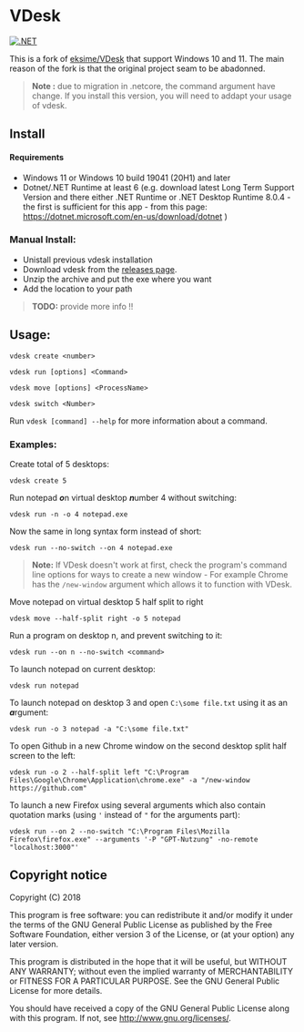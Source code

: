 # VDesk

[![.NET](https://github.com/LittleVaaty/VDesk/actions/workflows/dotnet-CI.yml/badge.svg)](https://github.com/LittleVaaty/VDesk/actions/workflows/dotnet-CI.yml)

This is a fork of [eksime/VDesk](https://github.com/eksime/VDesk) that support Windows 10 and 11.
The main reason of the fork is that the original project seam to be abadonned.

> **Note :** due to migration in .netcore, the command argument have change. If you install this version, you will need to addapt your usage of vdesk.


## Install

#### Requirements
- Windows 11 or Windows 10 build 19041 (20H1) and later
- Dotnet/.NET Runtime at least 6 (e.g. download latest Long Term Support Version and there either .NET Runtime or .NET Desktop Runtime 8.0.4 - the first is sufficient for this app - from this page: https://dotnet.microsoft.com/en-us/download/dotnet )

### Manual Install:
- Unistall previous vdesk installation
- Download vdesk from the [releases page](https://github.com/LittleVaaty/VDesk/releases/).
- Unzip the archive and put the exe where you want
- Add the location to your path
> **TODO:** provide more info !!


## Usage:

`vdesk create <number>`

`vdesk run [options] <Command>`

`vdesk move [options] <ProcessName>`

`vdesk switch <Number>`

Run `vdesk [command] --help` for more information about a command.

### Examples:
Create total of 5 desktops:

`vdesk create 5`

Run notepad ***o***n virtual desktop ***n***umber 4 without switching:

`vdesk run -n -o 4 notepad.exe`

Now the same in long syntax form instead of short:

`vdesk run --no-switch --on 4 notepad.exe`


> **Note:** If VDesk doesn't work at first, check the program's command line options for ways to create a new window - For example Chrome has the `/new-window` argument which allows it to function with VDesk.

Move notepad on virtual desktop 5 half split to right

`vdesk move --half-split right -o 5 notepad`

Run a program on desktop n, and prevent switching to it:

`vdesk run --on n --no-switch <command>`

To launch notepad on current desktop:

`vdesk run notepad`

To launch notepad on desktop 3 and open `C:\some file.txt` using it as an ***a***rgument:

`vdesk run -o 3 notepad -a "C:\some file.txt"`

To open Github in a new Chrome window on the second desktop split half screen to the left:

`vdesk run -o 2 --half-split left "C:\Program Files\Google\Chrome\Application\chrome.exe" -a "/new-window https://github.com"`

To launch a new Firefox using several arguments which also contain quotation marks (using `'` instead of `"` for the arguments part):

`vdesk run --on 2 --no-switch "C:\Program Files\Mozilla Firefox\firefox.exe" --arguments '-P "GPT-Nutzung" -no-remote "localhost:3000"'`

## Copyright notice

Copyright (C) 2018

This program is free software: you can redistribute it and/or modify
it under the terms of the GNU General Public License as published by
the Free Software Foundation, either version 3 of the License, or
(at your option) any later version.

This program is distributed in the hope that it will be useful,
but WITHOUT ANY WARRANTY; without even the implied warranty of
MERCHANTABILITY or FITNESS FOR A PARTICULAR PURPOSE.  See the
GNU General Public License for more details.

You should have received a copy of the GNU General Public License
along with this program.  If not, see <http://www.gnu.org/licenses/>.
